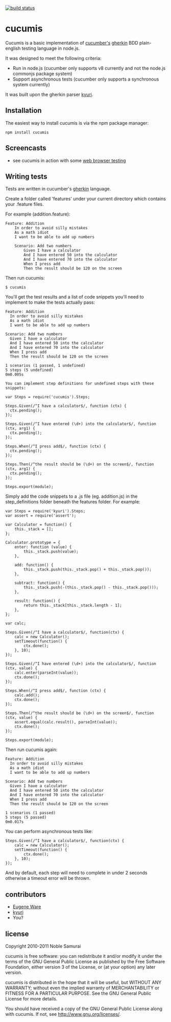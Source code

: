 [![build status](https://secure.travis-ci.org/noblesamurai/cucumis.png)](http://travis-ci.org/noblesamurai/cucumis)
# cucumis

Cucumis is a basic implementation of [cucumber's](http://cukes.info) [gherkin](https://github.com/aslakhellesoy/cucumber/wiki/gherkin) BDD plain-english testing language in node.js. 

It was designed to meet the following criteria:

- Run in node.js (cucumber only supports v8 currently and not the node.js commonjs package system)
- Support asynchronous tests (cucumber only supports a synchronous system currently)

It was built upon the gherkin parser [kyuri](https://github.com/nodejitsu/kyuri).

## Installation

The easiest way to install cucumis is via the npm package manager:

	npm install cucumis

## Screencasts

- see cucumis in action with some [web browser testing](http://screencast.com/t/AepofsIZ)

## Writing tests

Tests are written in cucumber's [gherkin](https://github.com/aslakhellesoy/cucumber/wiki/gherkin) language.

Create a folder called 'features' under your current directory which contains your .feature files.

For example (addition.feature):

	Feature: Addition
		In order to avoid silly mistakes
		As a math idiot
		I want to be able to add up numbers

		Scenario: Add two numbers
			Given I have a calculator
			And I have entered 50 into the calculator
			And I have entered 70 into the calculator
			When I press add
			Then the result should be 120 on the screen

Then run cucumis:

	$ cucumis

You'll get the test results and a list of code snippets you'll need to implement to make the tests actually pass:

	Feature: Addition
	  In order to avoid silly mistakes
	  As a math idiot
	  I want to be able to add up numbers
	  
	Scenario: Add two numbers
	  Given I have a calculator
	  And I have entered 50 into the calculator
	  And I have entered 70 into the calculator
	  When I press add
	  Then the result should be 120 on the screen

	1 scenarios (1 passed, 1 undefined)
	5 steps (5 undefined)
	0m0.005s

	You can implement step definitions for undefined steps with these snippets:

	var Steps = require('cucumis').Steps;

	Steps.Given(/^I have a calculator$/, function (ctx) {
	  ctx.pending();
	});

	Steps.Given(/^I have entered (\d+) into the calculator$/, function (ctx, arg1) {
	  ctx.pending();
	});

	Steps.When(/^I press add$/, function (ctx) {
	  ctx.pending();
	});

	Steps.Then(/^the result should be (\d+) on the screen$/, function (ctx, arg1) {
	  ctx.pending();
	});

	Steps.export(module);

Simply add the code snippets to a .js file (eg. addition.js) in the step_definitions folder beneath the features folder. For example:

	var Steps = require('kyuri').Steps;
	var assert = require('assert');

	var Calculator = function() {
		this._stack = [];
	};

	Calculator.prototype = {
		enter: function (value) {
			this._stack.push(value);
		},

		add: function() {
			this._stack.push(this._stack.pop() + this._stack.pop());
		},

		subtract: function() {
			this._stack.push(-(this._stack.pop() - this._stack.pop()));
		},

		result: function() {
			return this._stack[this._stack.length - 1];
		},
	};

	var calc;

	Steps.Given(/^I have a calculator$/, function(ctx) {
		calc = new Calculator();
		setTimeout(function() {
			ctx.done();
		}, 10);
	});

	Steps.Given(/^I have entered (\d+) into the calculator$/, function (ctx, value) {
		calc.enter(parseInt(value));
		ctx.done();
	});

	Steps.When(/^I press add$/, function (ctx) {
		calc.add();
		ctx.done();
	});

	Steps.Then(/^the result should be (\d+) on the screen$/, function (ctx, value) {
		assert.equal(calc.result(), parseInt(value));
		ctx.done();
	});

	Steps.export(module);

Then run cucumis again:

	Feature: Addition
	  In order to avoid silly mistakes
	  As a math idiot
	  I want to be able to add up numbers
	  
	Scenario: Add two numbers
	  Given I have a calculator
	  And I have entered 50 into the calculator
	  And I have entered 70 into the calculator
	  When I press add
	  Then the result should be 120 on the screen

	1 scenarios (1 passed)
	5 steps (5 passed)
	0m0.017s

You can perform asynchronous tests like:

	Steps.Given(/^I have a calculator$/, function(ctx) {
		calc = new Calculator();
		setTimeout(function() {
			ctx.done();
		}, 10);
	});

And by default, each step will need to complete in under 2 seconds otherwise a timeout error will be thrown.

## contributors
 - [Eugene Ware](http://eugeneware.com)
 - [kyuri](https://github.com/nodejitsu/kyuri)
 - You?

## license

Copyright 2010-2011 Noble Samurai

cucumis is free software: you can redistribute it and/or modify it under the terms of the GNU General Public License as published by the Free Software Foundation, either version 3 of the License, or (at your option) any later version.

cucumis is distributed in the hope that it will be useful, but WITHOUT ANY WARRANTY; without even the implied warranty of MERCHANTABILITY or FITNESS FOR A PARTICULAR PURPOSE.  See the GNU General Public License for more details.

You should have received a copy of the GNU General Public License along with cucumis.  If not, see http://www.gnu.org/licenses/.

